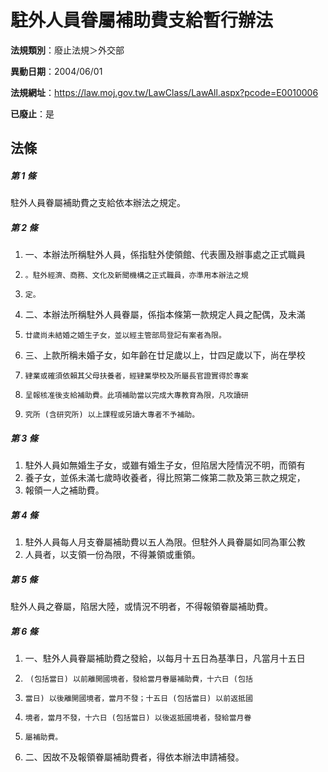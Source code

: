 # 駐外人員眷屬補助費支給暫行辦法

**法規類別**：廢止法規＞外交部

**異動日期**：2004/06/01  

**法規網址**：https://law.moj.gov.tw/LawClass/LawAll.aspx?pcode=E0010006

**已廢止**：是



## 法條
##### 第 1 條
駐外人員眷屬補助費之支給依本辦法之規定。

##### 第 2 條
1. 一、本辦法所稱駐外人員，係指駐外使領館、代表團及辦事處之正式職員
1.     。駐外經濟、商務、文化及新聞機構之正式職員，亦準用本辦法之規
1.     定。
1. 二、本辦法所稱駐外人員眷屬，係指本條第一款規定人員之配偶，及未滿
1.     廿歲尚未結婚之婚生子女，並以經主管部局登記有案者為限。
1. 三、上款所稱未婚子女，如年齡在廿足歲以上，廿四足歲以下，尚在學校
1.     肄業或確須依賴其父母扶養者，經肄業學校及所屬長官證實得於專案
1.     呈報核准後支給補助費。此項補助當以完成大專教育為限，凡攻讀研
1.     究所 (含研究所) 以上課程或另讀大專者不予補助。

##### 第 3 條
1. 駐外人員如無婚生子女，或雖有婚生子女，但陷居大陸情況不明，而領有
1. 養子女，並係未滿七歲時收養者，得比照第二條第二款及第三款之規定，
1. 報領一人之補助費。

##### 第 4 條
1. 駐外人員每人月支眷屬補助費以五人為限。但駐外人員眷屬如同為軍公教
1. 人員者，以支領一份為限，不得兼領或重領。

##### 第 5 條
駐外人員之眷屬，陷居大陸，或情況不明者，不得報領眷屬補助費。

##### 第 6 條
1. 一、駐外人員眷屬補助費之發給，以每月十五日為基準日，凡當月十五日
1.      (包括當日) 以前離開國境者，發給當月眷屬補助費，十六日 (包括
1.     當日) 以後離開國境者，當月不發；十五日 (包括當日) 以前返抵國
1.     境者，當月不發，十六日 (包括當日) 以後返抵國境者，發給當月眷
1.     屬補助費。
1. 二、因故不及報領眷屬補助費者，得依本辦法申請補發。


